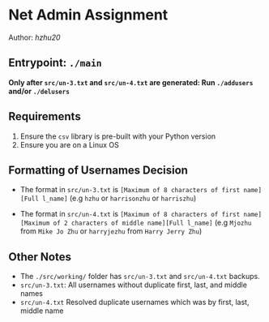 # Net Admin Assignment

Author: _hzhu20_

## Entrypoint: `./main`

**Only after `src/un-3.txt` and `src/un-4.txt` are generated: Run `./addusers` and/or `./delusers`**

## Requirements

1. Ensure the `csv` library is pre-built with your Python version
2. Ensure you are on a Linux OS

## Formatting of Usernames Decision

- The format in `src/un-3.txt` is `[Maximum of 8 characters of first name][Full l_name]` (e.g `hzhu` or `harrisonzhu` or `harriszhu`)

- The format in `src/un-4.txt` is `[Maximum of 8 characters of first name][Maximum of 2 characters of middle name][Full l_name]` (e.g `Mjozhu` from `Mike Jo Zhu` or `harryjezhu` from `Harry Jerry Zhu`)

## Other Notes

- The `./src/working/` folder has `src/un-3.txt` and `src/un-4.txt` backups.
- `src/un-3.txt`: All usernames without duplicate first, last, and middle names
- `src/un-4.txt` Resolved duplicate usernames which was by first, last, middle name

